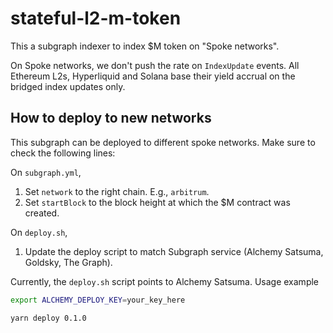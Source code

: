 # stateful-l2-m-token

This a subgraph indexer to index $M token on "Spoke networks".

On Spoke networks, we don't push the rate on `IndexUpdate` events. All Ethereum L2s, Hyperliquid and Solana base their yield accrual on the bridged index updates only.

## How to deploy to new networks

This subgraph can be deployed to different spoke networks. Make sure to check the following lines:

On `subgraph.yml`,

1. Set `network` to the right chain. E.g., `arbitrum`.
1. Set `startBlock` to the block height at which the $M contract was created.

On `deploy.sh`,

1. Update the deploy script to match Subgraph service (Alchemy Satsuma, Goldsky, The Graph).

Currently, the `deploy.sh` script points to Alchemy Satsuma. Usage example

```sh
export ALCHEMY_DEPLOY_KEY=your_key_here

yarn deploy 0.1.0
```
